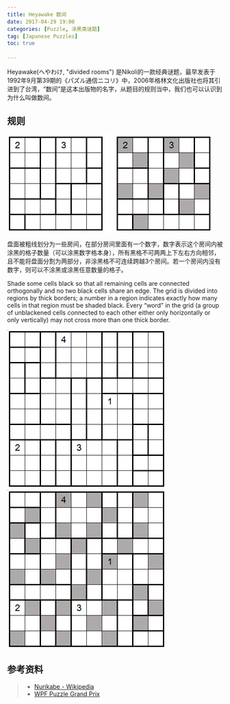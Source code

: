 ```yaml
---
title: Heyawake 数间
date: 2017-04-29 19:00
categories: [Puzzle, 涂黑类谜题]
tag: [Japanese Puzzles]
toc: true

---
```


Heyawake(へやわけ, "divided rooms") 是Nikoli的一款经典谜题，最早发表于1992年9月第39期的《パズル通信ニコリ》中，2006年格林文化出版社也将其引进到了台湾，“数间”是这本出版物的名字，从题目的规则当中，我们也可以认识到为什么叫做数间。

## 规则

![Heyawake小型例题，来自Puzzle GP 201703](/images/heyawake.png)

盘面被粗线划分为一些房间，在部分房间里面有一个数字，数字表示这个房间内被涂黑的格子数量（可以涂黑数字格本身），所有黑格不可两两上下左右方向相邻，且不能将盘面分割为两部分，非涂黑格不可连续跨越3个房间。若一个房间内没有数字，则可以不涂黑或涂黑任意数量的格子。

Shade some cells black so that all remaining cells are connected orthogonally and no two black cells share an edge. The grid is divided into regions by thick borders; a number in a region indicates exactly how many cells in that region must be shaded black. Every “word” in the grid (a group of unblackened cells connected to each other either only horizontally or only vertically) may not cross more than one thick border.

![Heyawake例题，来自Puzzle GP 201703](/images/heyawake_e.png)
![Heyawake例题解答](/images/heyawake_a.png)


## 参考资料
> - [Nurikabe - Wikipedia](https://en.wikipedia.org/wiki/Heyawake)
> - [WPF Puzzle Grand Prix](http://gp.worldpuzzle.org)